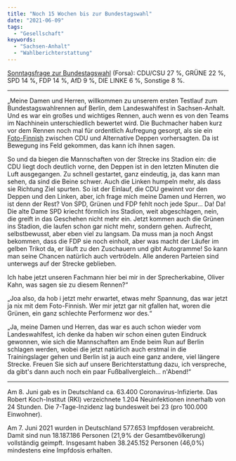 ```yaml
---
title: "Noch 15 Wochen bis zur Bundestagswahl"
date: "2021-06-09"
tags:
  - "Gesellschaft"
keywords:
  - "Sachsen-Anhalt"
  - "Wahlberichterstattung"
---
```


[Sonntagsfrage zur Bundestagswahl](https://wahlrecht.de/umfragen/) (Forsa): CDU/CSU 27 %, GRÜNE 22 %, SPD 14 %, FDP 14 %, AfD 9 %, DIE LINKE 6 %, Sonstige 8 %.

* * *

„Meine Damen und Herren, willkommen zu unserem ersten Testlauf zum Bundestagswahlrennen auf Berlin, dem Landeswahlfest in Sachsen-Anhalt. Und es war ein großes und wichtiges Rennen, auch wenn es von den Teams im Nachhinein unterschiedlich bewertet wird. Die Buchmacher haben kurz vor dem Rennen noch mal für ordentlich Aufregung gesorgt, als sie ein [Foto-Finnish](https://www.wahlrecht.de/umfragen/landtage/sachsen-anhalt.htm) zwischen CDU und Alternative Deppen vorhersagten. Da ist Bewegung ins Feld gekommen, das kann ich ihnen sagen.

So und da biegen die Mannschaften von der Strecke ins Stadion ein: die CDU liegt doch deutlich vorne, den Deppen ist in den letzten Minuten die Luft ausgegangen. Zu schnell gestartet, ganz eindeutig, ja, das kann man sehen, da sind die Beine schwer. Auch die Linken humpeln mehr, als dass sie Richtung Ziel spurten. So ist der Einlauf, die CDU gewinnt vor den Deppen und den Linken, aber, ich frage mich meine Damen und Herren, wo ist denn der Rest? Von SPD, Grünen und FDP fehlt noch jede Spur… Da! Da! Die alte Dame SPD kriecht förmlich ins Stadion, weit abgeschlagen, nein, die greift in das Geschehen nicht mehr ein. Jetzt kommen auch die Grünen ins Stadion, die laufen schon gar nicht mehr, sondern gehen. Aufrecht, selbstbewusst, aber eben viel zu langsam. Da muss man ja noch Angst bekommen, dass die FDP sie noch einholt, aber was macht der Läufer im gelben Trikot da, er läuft zu den Zuschauern und gibt Autogramme! So kann man seine Chancen natürlich auch vertrödeln. Alle anderen Parteien sind unterwegs auf der Strecke geblieben.

Ich habe jetzt unseren Fachmann hier bei mir in der Sprecherkabine, Oliver Kahn, was sagen sie zu diesem Rennen?“

„Joa also, da hob i jetzt mehr erwartet, etwas mehr Spannung, das war jetzt ja nix mit dem Foto-Finnish. Wer mir jetzt gar nit gfallen hat, woren die Grünen, ein ganz schlechte Performenz wor des.“

„Ja, meine Damen und Herren, das war es auch schon wieder vom Landeswahlfest, ich denke da haben wir schon einen guten Eindruck gewonnen, wie sich die Mannschaften am Ende beim Run auf Berlin schlagen werden, wobei die jetzt natürlich auch erstmal in die Trainingslager gehen und Berlin ist ja auch eine ganz andere, viel längere Strecke. Freuen Sie sich auf unsere Berichterstattung dazu, ich verspreche, da gibt's dann auch noch ein paar Fußballvergleich… n'Abend!“

* * *

Am 8. Juni gab es in Deutschland ca. 63.400 Coronavirus-Infizierte. Das Robert Koch-Institut (RKI) verzeichnete 1.204 Neuinfektionen innerhalb von 24 Stunden. Die 7-Tage-Inzidenz lag bundesweit bei 23 (pro 100.000 Einwohner).

Am 7. Juni 2021 wurden in Deutschland 577.653 Impfdosen verabreicht. Damit sind nun 18.187.186 Personen (21,9 % der Gesamt­bevölkerung) vollständig geimpft. Insgesamt haben 38.245.152 Personen (46,0 %) mindestens eine Impf­dosis erhalten.
